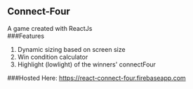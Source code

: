 ## Connect-Four
A game created with ReactJs
<br>
###Features
1. Dynamic sizing based on screen size
2. Win condition calculator
3. Highlight (lowlight) of the winners' connectFour

###Hosted Here: https://react-connect-four.firebaseapp.com
